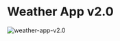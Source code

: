 # Weather App v2.0

![weather-app-v2.0](https://github.com/lucasrenandev/Weather-App-v2.0/assets/97764446/2ab524ea-0d0e-41a7-aebe-448c5600c6e8)
